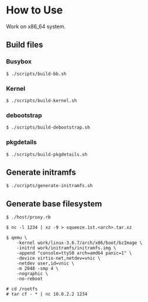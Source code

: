 # How to Use

Work on x86_64 system.

## Build files

### Busybox

    $ ./scripts/build-bb.sh

### Kernel

    $ ./scripts/build-kernel.sh

### debootstrap

    $ ./scripts/build-debootstrap.sh

### pkgdetails

    $ ./scripts/build-pkgdetails.sh

## Generate initramfs

    $ ./scripts/generate-initramfs.sh

## Generate base filesystem

    $ ./host/proxy.rb

    $ nc -l 1234 | xz -9 > squeeze.1st.<arch>.tar.xz

    $ qemu \
        -kernel work/linux-3.6.7/arch/x86/boot/bzImage \
        -initrd work/initramfs/initramfs.img \
        -append "console=ttyS0 arch=amd64 panic=1" \
        -device virtio-net,netdev=vnic \
        -netdev user,id=vnic \
        -m 2048 -smp 4 \
        -nographic \
        -no-reboot

    # cd /rootfs
    # tar cf - * | nc 10.0.2.2 1234
